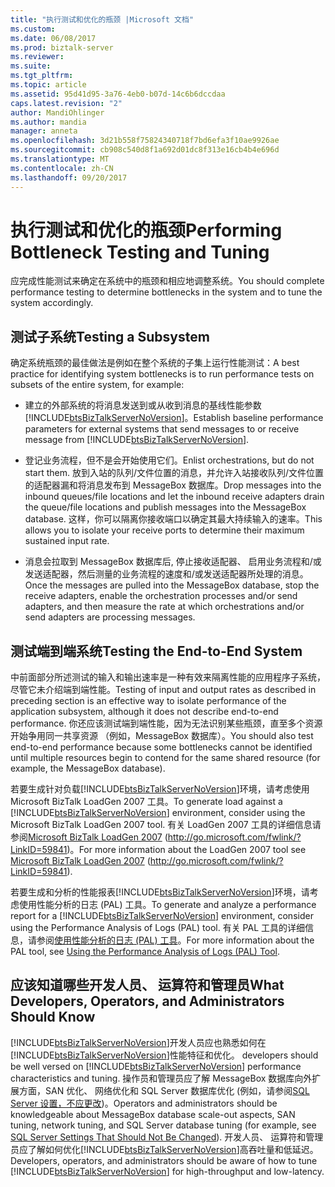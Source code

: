 ```yaml
---
title: "执行测试和优化的瓶颈 |Microsoft 文档"
ms.custom: 
ms.date: 06/08/2017
ms.prod: biztalk-server
ms.reviewer: 
ms.suite: 
ms.tgt_pltfrm: 
ms.topic: article
ms.assetid: 95d41d95-3a76-4eb0-b07d-14c6b6dccdaa
caps.latest.revision: "2"
author: MandiOhlinger
ms.author: mandia
manager: anneta
ms.openlocfilehash: 3d21b558f75824340718f7bd6efa3f10ae9926ae
ms.sourcegitcommit: cb908c540d8f1a692d01dc8f313e16cb4b4e696d
ms.translationtype: MT
ms.contentlocale: zh-CN
ms.lasthandoff: 09/20/2017
---
```

# <a name="performing-bottleneck-testing-and-tuning"></a><span data-ttu-id="11c97-102">执行测试和优化的瓶颈</span><span class="sxs-lookup"><span data-stu-id="11c97-102">Performing Bottleneck Testing and Tuning</span></span>
<span data-ttu-id="11c97-103">应完成性能测试来确定在系统中的瓶颈和相应地调整系统。</span><span class="sxs-lookup"><span data-stu-id="11c97-103">You should complete performance testing to determine bottlenecks in the system and to tune the system accordingly.</span></span>  
  
## <a name="testing-a-subsystem"></a><span data-ttu-id="11c97-104">测试子系统</span><span class="sxs-lookup"><span data-stu-id="11c97-104">Testing a Subsystem</span></span>  
 <span data-ttu-id="11c97-105">确定系统瓶颈的最佳做法是例如在整个系统的子集上运行性能测试：</span><span class="sxs-lookup"><span data-stu-id="11c97-105">A best practice for identifying system bottlenecks is to run performance tests on subsets of the entire system, for example:</span></span>  
  
-   <span data-ttu-id="11c97-106">建立的外部系统的将消息发送到或从收到消息的基线性能参数[!INCLUDE[btsBizTalkServerNoVersion](../includes/btsbiztalkservernoversion-md.md)]。</span><span class="sxs-lookup"><span data-stu-id="11c97-106">Establish baseline performance parameters for external systems that send messages to or receive message from [!INCLUDE[btsBizTalkServerNoVersion](../includes/btsbiztalkservernoversion-md.md)].</span></span>  
  
-   <span data-ttu-id="11c97-107">登记业务流程，但不是会开始使用它们。</span><span class="sxs-lookup"><span data-stu-id="11c97-107">Enlist orchestrations, but do not start them.</span></span> <span data-ttu-id="11c97-108">放到入站的队列/文件位置的消息，并允许入站接收队列/文件位置的适配器漏和将消息发布到 MessageBox 数据库。</span><span class="sxs-lookup"><span data-stu-id="11c97-108">Drop messages into the inbound queues/file locations and let the inbound receive adapters drain the queue/file locations and publish messages into the MessageBox database.</span></span> <span data-ttu-id="11c97-109">这样，你可以隔离你接收端口以确定其最大持续输入的速率。</span><span class="sxs-lookup"><span data-stu-id="11c97-109">This allows you to isolate your receive ports to determine their maximum sustained input rate.</span></span>  
  
-   <span data-ttu-id="11c97-110">消息会拉取到 MessageBox 数据库后, 停止接收适配器、 启用业务流程和/或发送适配器，然后测量的业务流程的速度和/或发送适配器所处理的消息。</span><span class="sxs-lookup"><span data-stu-id="11c97-110">Once the messages are pulled into the MessageBox database, stop the receive adapters, enable the orchestration processes and/or send adapters, and then measure the rate at which orchestrations and/or send adapters are processing messages.</span></span>  
  
## <a name="testing-the-end-to-end-system"></a><span data-ttu-id="11c97-111">测试端到端系统</span><span class="sxs-lookup"><span data-stu-id="11c97-111">Testing the End-to-End System</span></span>  
 <span data-ttu-id="11c97-112">中前面部分所述测试的输入和输出速率是一种有效来隔离性能的应用程序子系统，尽管它未介绍端到端性能。</span><span class="sxs-lookup"><span data-stu-id="11c97-112">Testing of input and output rates as described in preceding section is an effective way to isolate performance of the application subsystem, although it does not describe end-to-end performance.</span></span> <span data-ttu-id="11c97-113">你还应该测试端到端性能，因为无法识别某些瓶颈，直至多个资源开始争用同一共享资源 （例如，MessageBox 数据库）。</span><span class="sxs-lookup"><span data-stu-id="11c97-113">You should also test end-to-end performance because some bottlenecks cannot be identified until multiple resources begin to contend for the same shared resource (for example, the MessageBox database).</span></span>  
  
 <span data-ttu-id="11c97-114">若要生成针对负载[!INCLUDE[btsBizTalkServerNoVersion](../includes/btsbiztalkservernoversion-md.md)]环境，请考虑使用 Microsoft BizTalk LoadGen 2007 工具。</span><span class="sxs-lookup"><span data-stu-id="11c97-114">To generate load against a [!INCLUDE[btsBizTalkServerNoVersion](../includes/btsbiztalkservernoversion-md.md)] environment, consider using the Microsoft BizTalk LoadGen 2007 tool.</span></span> <span data-ttu-id="11c97-115">有关 LoadGen 2007 工具的详细信息请参阅[Microsoft BizTalk LoadGen 2007](http://go.microsoft.com/fwlink/?LinkID=59841) (http://go.microsoft.com/fwlink/?LinkID=59841)。</span><span class="sxs-lookup"><span data-stu-id="11c97-115">For more information about the LoadGen 2007 tool see [Microsoft BizTalk LoadGen 2007](http://go.microsoft.com/fwlink/?LinkID=59841) (http://go.microsoft.com/fwlink/?LinkID=59841).</span></span>  
  
 <span data-ttu-id="11c97-116">若要生成和分析的性能报表[!INCLUDE[btsBizTalkServerNoVersion](../includes/btsbiztalkservernoversion-md.md)]环境，请考虑使用性能分析的日志 (PAL) 工具。</span><span class="sxs-lookup"><span data-stu-id="11c97-116">To generate and analyze a performance report for a [!INCLUDE[btsBizTalkServerNoVersion](../includes/btsbiztalkservernoversion-md.md)] environment, consider using the Performance Analysis of Logs (PAL) tool.</span></span> <span data-ttu-id="11c97-117">有关 PAL 工具的详细信息，请参阅[使用性能分析的日志 (PAL) 工具](../technical-guides/using-the-performance-analysis-of-logs-pal-tool.md)。</span><span class="sxs-lookup"><span data-stu-id="11c97-117">For more information about the PAL tool, see [Using the Performance Analysis of Logs (PAL) Tool](../technical-guides/using-the-performance-analysis-of-logs-pal-tool.md).</span></span>  
  
## <a name="what-developers-operators-and-administrators-should-know"></a><span data-ttu-id="11c97-118">应该知道哪些开发人员、 运算符和管理员</span><span class="sxs-lookup"><span data-stu-id="11c97-118">What Developers, Operators, and Administrators Should Know</span></span>  
 [!INCLUDE[btsBizTalkServerNoVersion](../includes/btsbiztalkservernoversion-md.md)]<span data-ttu-id="11c97-119">开发人员应也熟悉如何在[!INCLUDE[btsBizTalkServerNoVersion](../includes/btsbiztalkservernoversion-md.md)]性能特征和优化。</span><span class="sxs-lookup"><span data-stu-id="11c97-119"> developers should be well versed on [!INCLUDE[btsBizTalkServerNoVersion](../includes/btsbiztalkservernoversion-md.md)] performance characteristics and tuning.</span></span> <span data-ttu-id="11c97-120">操作员和管理员应了解 MessageBox 数据库向外扩展方面，SAN 优化、 网络优化和 SQL Server 数据库优化 (例如，请参阅[SQL Server 设置，不应更改](../technical-guides/sql-server-settings-that-should-not-be-changed.md))。</span><span class="sxs-lookup"><span data-stu-id="11c97-120">Operators and administrators should be knowledgeable about MessageBox database scale-out aspects, SAN tuning, network tuning, and SQL Server database tuning (for example, see [SQL Server Settings That Should Not Be Changed](../technical-guides/sql-server-settings-that-should-not-be-changed.md)).</span></span> <span data-ttu-id="11c97-121">开发人员、 运算符和管理员应了解如何优化[!INCLUDE[btsBizTalkServerNoVersion](../includes/btsbiztalkservernoversion-md.md)]高吞吐量和低延迟。</span><span class="sxs-lookup"><span data-stu-id="11c97-121">Developers, operators, and administrators should be aware of how to tune [!INCLUDE[btsBizTalkServerNoVersion](../includes/btsbiztalkservernoversion-md.md)] for high-throughput and low-latency.</span></span>